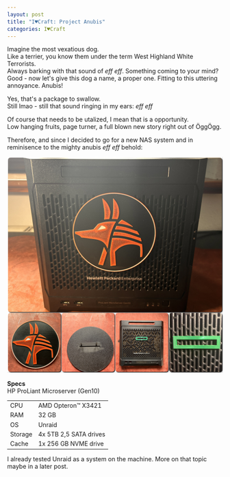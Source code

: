 ```yaml
---
layout: post
title: "I♥Craft: Project Anubis"
categories: I♥Craft
---
```


Imagine the most vexatious dog.  
Like a terrier, you know them under the term West Highland White Terrorists.  
Always barking with that sound of *eff eff*. Something coming to your mind?  
Good - now let's give this dog a name, a proper one. Fitting to this uttering
annoyance. Anubis!

Yes, that's a package to swallow.  
Still lmao - still that sound ringing in my ears: *eff eff*

Of course that needs to be utalized, I mean that is a opportunity.  
Low hanging fruits, page turner, a full blown new story right out of ÖggÖgg.

Therefore, and since I decided to go for a new NAS system and in reminisence to the mighty anubis *eff eff* behold:

![Anubis](/assets/pix/anubis_01.JPG)  

**Specs**  
HP ProLiant Microserver (Gen10)

| | |
| --- | --- |
| CPU | AMD Opteron™ X3421 |
| RAM | 32 GB |
| OS | Unraid |
| Storage | 4x 5TB 2,5 SATA drives |
| Cache | 1x 256 GB NVME drive |

I already tested Unraid as a system on the machine. More on that topic maybe in a later post.